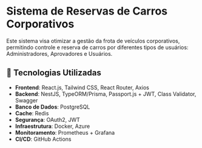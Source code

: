 # Sistema de Reservas de Carros Corporativos

Este sistema visa otimizar a gestão da frota de veículos corporativos, permitindo controle e reserva de carros por diferentes tipos de usuários: Administradores, Aprovadores e Usuários.

## 🚀 Tecnologias Utilizadas

- **Frontend**: React.js, Tailwind CSS, React Router, Axios
- **Backend**: NestJS, TypeORM/Prisma, Passport.js + JWT, Class Validator, Swagger
- **Banco de Dados**: PostgreSQL
- **Cache**: Redis
- **Segurança**: OAuth2, JWT
- **Infraestrutura**: Docker, Azure
- **Monitoramento**: Prometheus + Grafana
- **CI/CD**: GitHub Actions


